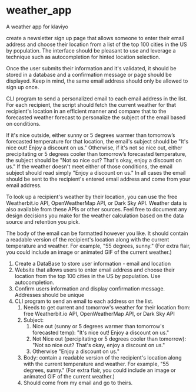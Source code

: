 # weather_app
A weather app for klaviyo

create a newsletter sign up page that allows someone to enter their email address and choose their location from a list of the top 100 cities in the US by population. The interface should be pleasant to use and leverage a technique such as autocompletion for hinted location selection.

Once the user submits their information and it's validated, it should be stored in a database and a confirmation message or page should be displayed. Keep in mind, the same email address should only be allowed to sign up once.

CLI program to send a personalized email to each email address in the list. For each recipient, the script should fetch the current weather for that recipient's location in an efficient manner and compare that to the forecasted weather forecast to personalize the subject of the email based on conditions.

If it's nice outside, either sunny or 5 degrees warmer than tomorrow’s forecasted temperature for that location, the email's subject should be "It's nice out! Enjoy a discount on us." Otherwise, if it's not so nice out, either precipitating or 5 degrees cooler than tomorrow’s forecasted temperature, the subject should be "Not so nice out? That's okay, enjoy a discount on us." If the weather doesn't meet either of those conditions, the email subject should read simply "Enjoy a discount on us." In all cases the email should be sent to the recipient's entered email address and come from your email address.

To look up a recipient's weather by their location, you can use the free Weatherbit.io API, OpenWeatherMap API, or Dark Sky API. Weather data is also available from these APIs or other sources. Feel free to document any design decisions you make for the weather calculation based on the data source and retention you pick.

The body of the email can be formatted however you like. It should contain a readable version of the recipient's location along with the current temperature and weather. For example, "55 degrees, sunny." (For extra flair, you could include an image or animated GIF of the current weather.)

1. Create a DataBase to store user information - email and location
2. Website that allows users to enter email address and choose their location from the top 100 cities in the US by population. Use autocompletion.
3. Confirm users information and display confirmation message. Addresses should be unique
4. CLI program to send an email to each address on the list.
    1. Needs to get current and tomorrow's weather for their location from: free Weatherbit.io API, OpenWeatherMap API, or Dark Sky API
    2. Subject:
        1. Nice out (sunny or 5 degrees warmer than tomorrow's forecasted temp): "It's nice out! Enjoy a discount on us."
        2. Not Nice out (percipitating or 5 degrees cooler than tomorrow): "Not so nice out? That's okay, enjoy a discount on us."
        3. Otherwise "Enjoy a discount on us."
    3. Body: contain a readable version of the recipient's location along with the current temperature and weather. For example, "55 degrees, sunny." (For extra flair, you could include an image or animated GIF of the current weather.)
    4. Should come from my email and go to theirs.
    